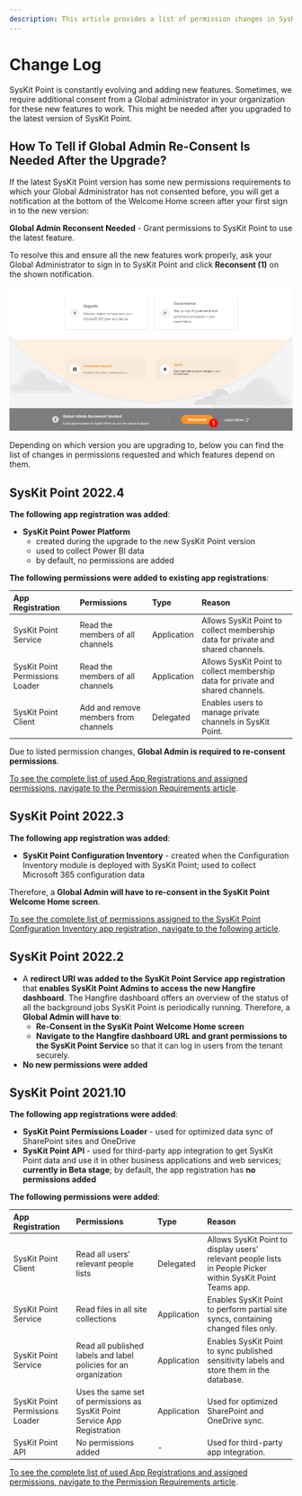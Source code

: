 ```yaml
---
description: This article provides a list of permission changes in SysKit Point app registrations through versions.
---
```


# Change Log

SysKit Point is constantly evolving and adding new features. Sometimes, we require additional consent from a Global administrator in your organization for these new features to work. This might be needed after you upgraded to the latest version of SysKit Point.

## How To Tell if Global Admin Re-Consent Is Needed After the Upgrade?
If the latest SysKit Point version has some new permissions requirements to which your Global Administrator has not consented before, you will get a notification at the bottom of the Welcome Home screen after your first sign in to the new version:

**Global Admin Reconsent Needed** - Grant permissions to SysKit Point to use the latest feature.

To resolve this and ensure all the new features work properly, ask your Global Administrator to sign in to SysKit Point and click **Reconsent (1)** on the shown notification.

![Home Screen - Reconsent](../.gitbook/assets/permission-requirements-change-log_reconsent.png)


Depending on which version you are upgrading to, below you can find the list of changes in permissions requested and which features depend on them.

## SysKit Point 2022.4

**The following app registration was added**:
  * **SysKit Point Power Platform**
    * created during the upgrade to the new SysKit Point version
    * used to collect Power BI data
    * by default, no permissions are added

**The following permissions were added to existing app registrations**:

| App Registration | Permissions | Type | Reason |
| :--- | :--- | :--- | :--- |
| SysKit Point Service | Read the members of all channels | Application | Allows SysKit Point to collect membership data for private and shared channels. |
| SysKit Point Permissions Loader | Read the members of all channels | Application | Allows SysKit Point to collect membership data for private and shared channels. |
| SysKit Point Client | Add and remove members from channels | Delegated | Enables users to manage private channels in SysKit Point. |

Due to listed permission changes, **Global Admin is required to re-consent permissions**.

[To see the complete list of used App Registrations and assigned permissions, navigate to the Permission Requirements article](permission-requirements.md).

## SysKit Point 2022.3

**The following app registration was added**:
  * **SysKit Point Configuration Inventory** - created when the Configuration Inventory module is deployed with SysKit Point; used to collect Microsoft 365 configuration data

Therefore, a **Global Admin will have to re-consent in the SysKit Point Welcome Home screen**.

[To see the complete list of permissions assigned to the SysKit Point Configuration Inventory app registration, navigate to the following article](../configuration-inventory/configuration-inventory-requirements.md#configuration-inventory-app-permissions).

## SysKit Point 2022.2

* A **redirect URI was added to the SysKit Point Service app registration** that **enables SysKit Point Admins to access the new Hangfire dashboard**. The Hangfire dashboard offers an overview of the status of all the background jobs SysKit Point is periodically running. Therefore, a **Global Admin will have to**:
  * **Re-Consent in the SysKit Point Welcome Home screen**
  * **Navigate to the Hangfire dashboard URL and grant permissions to the SysKit Point Service** so that it can log in users from the tenant securely.
* **No new permissions were added**

## SysKit Point 2021.10

**The following app registrations were added**:
* **SysKit Point Permissions Loader** - used for optimized data sync of SharePoint sites and OneDrive
* **SysKit Point API** - used for third-party app integration to get SysKit Point data and use it in other business applications and web services; **currently in Beta stage**; by default, the app registration has **no permissions added**

**The following permissions were added**:

| App Registration | Permissions | Type | Reason |
| :--- | :--- | :--- | :--- |
| SysKit Point Client | Read all users' relevant people lists | Delegated | Allows SysKit Point to display users' relevant people lists in People Picker within SysKit Point Teams app. |
| SysKit Point Service | Read files in all site collections | Application | Enables SysKit Point to perform partial site syncs, containing changed files only.  |
| SysKit Point Service | Read all published labels and label policies for an organization | Application | Enables SysKit Point to sync published sensitivity labels and store them in the database. | 
| SysKit Point Permissions Loader | Uses the same set of permissions as SysKit Point Service App Registration  | Application | Used for optimized SharePoint and OneDrive sync. |
| SysKit Point API | No permissions added  | - | Used for third-party app integration. |

[To see the complete list of used App Registrations and assigned permissions, navigate to the Permission Requirements article](permission-requirements.md).

